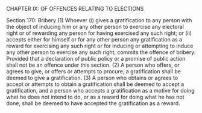 CHAPTER IX: OF OFFENCES RELATING TO ELECTIONS

Section 170: Bribery
(1) Whoever (i) gives a gratification to any person with the object of inducing him or any other person to exercise any electoral right or of rewarding any person for having exercised any such right; or
(ii) accepts either for himself or for any other person any gratification as a reward for exercising any such right or for inducing or attempting to induce any other person to exercise any such right, commits the offence of bribery: Provided that a declaration of public policy or a promise of public action shall not be an offence under this section. (2) A person who offers, or agrees to give, or offers or attempts to procure, a gratification shall be deemed to give a gratification. (3) A person who obtains or agrees to accept or attempts to obtain a gratification shall be deemed to accept a gratification, and a person who accepts a gratification as a motive for doing what he does not intend to do, or as a reward for doing what he has not done, shall be deemed to have accepted the gratification as a reward.

